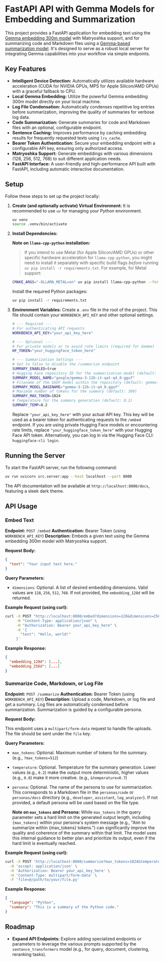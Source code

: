 # FastAPI API with Gemma Models for Embedding and Summarization

This project provides a FastAPI application for embedding text using the [Gemma embedding 300m model](https://deepmind.google/models/gemma/embeddinggemma) with Matryoshka support, and for summarizing code and Markdown files using a [Gemma-based summarization model](https://deepmind.google/models/gemma/gemma-3). It's designed to serve as a robust local server for integrating Gemma capabilities into your workflow via simple endpoints.

## Key Features

* **Intelligent Device Detection:** Automatically utilizes available hardware acceleration (CUDA for NVIDIA GPUs, MPS for Apple Silicon/AMD GPUs) with a graceful fallback to CPU.
* **Local Gemma Embedding:** Utilize the powerful Gemma embedding 300m model directly on your local machine.
* **Log File Condensation:** Automatically condenses repetitive log entries before summarization, improving the quality of summaries for verbose log data.
* **Code Summarization:** Generate summaries for code and Markdown files with an optional, configurable endpoint.
* **Sentence Caching:** Improves performance by caching embedding results for frequently requested texts using `lru_cache`.
* **Bearer Token Authentication:** Secure your embedding endpoint with a configurable API key, ensuring only authorized access.
* **Matryoshka Support:** Generate embeddings with various dimensions (128, 256, 512, 768) to suit different application needs.
* **FastAPI Interface:** A user-friendly and high-performance API built with FastAPI, including automatic interactive documentation.

## Setup

Follow these steps to set up the project locally:

1. **Create (and optionally activate) Virtual Environment:**
    It is recommended to use `uv` for managing your Python environment.

    ```bash
    uv venv
    source .venv/bin/activate
    ```

2. **Install Dependencies:**

    **Note on `llama-cpp-python` installation:**

    >If you intend to use Metal (for Apple Silicon/AMD GPUs) or other specific hardware acceleration
    for `llama-cpp-python`, you might need to install it separately with specific build flags
    *before* running `uv pip install -r requirements.txt`. For example, for Metal support:

    ```bash
    CMAKE_ARGS="-DLLAMA_METAL=on" uv pip install llama-cpp-python --force-reinstall --no-cache-dir
    ```

    Install the required Python packages:

    ```bash
    uv pip install -r requirements.txt
    ```

3. **Environment Variables:**
    Create a `.env` file in the root of the project. This file should contain your `WORKBENCH_API_KEY` and other optional settings.

    ```bash
    # --- Required --- 
    # For authenticating API requests
    WORKBENCH_API_KEY="your_api_key_here"

    # --- Optional --- 
    # For private models or to avoid rate limits (required for Gemma)
    HF_TOKEN="your_huggingface_token_here"

    # --- Summarization Settings --- 
    # Set to false to disable the /summarize endpoint
    SUMMARY_ENABLED=true
    # Hugging Face repository ID for the summarization model (default: google/gemma-3-12b-it-qat-q4_0-gguf)
    SUMMARY_MODEL_NAME="google/gemma-3-12b-it-qat-q4_0-gguf"
    # Filename of the GGUF model within the repository (default: gemma-3-12b-it-q4_0.gguf)
    SUMMARY_MODEL_BASENAME="gemma-3-12b-it-q4_0.gguf"
    # Maximum number of tokens for the summary (default: 300)
    SUMMARY_MAX_TOKEN=1024
    # Temperature for the summary generation (default: 0.2)
    SUMMARY_TEMP=0.2
    ```

    Replace `"your_api_key_here"` with your actual API key. This key will be used as a bearer token for authenticating requests to the `/embed` endpoint. If you are using private Hugging Face models or encountering rate limits, replace `"your_huggingface_token_here"` with your Hugging Face API token. Alternatively, you can log in via the Hugging Face CLI: `huggingface-cli login`.

## Running the Server

To start the FastAPI server, run the following command:

```bash
uv run uvicorn src.server:app --host localhost --port 8000
```

The API documentation will be available at `http://localhost:8000/docs`, featuring a sleek dark theme.

## API Usage

### Embed Text

**Endpoint:** `POST /embed`
**Authentication:** Bearer Token (using `WORKBENCH_API_KEY`)
**Description:** Embeds a given text using the Gemma embedding 300m model with Matryoshka support.

**Request Body:**

```json
{
  "text": "Your input text here."
}
```

**Query Parameters:**

* `dimensions`: Optional. A list of desired embedding dimensions. Valid values are `128`, `256`, `512`, `768`. If not provided, the `embedding_128d` will be returned.

**Example Request (using curl):**

```bash
curl -X POST "http://localhost:8000/embed?dimensions=128&dimensions=256" \
     -H "Content-Type: application/json" \
     -H "Authorization: Bearer your_api_key_here" \
     -d '{
       "text": "Hello, world!"
     }'
```

**Example Response:**

```json
{
  "embedding_128d": [...],
  "embedding_256d": [...] 
}
```

### Summarize Code, Markdown, or Log File

**Endpoint:** `POST /summarize`
**Authentication:** Bearer Token (using `WORKBENCH_API_KEY`)
**Description:** Upload a code, Markdown, or log file and get a summary. Log files are automatically condensed before summarization. Summarization is guided by a configurable persona.

**Request Body:**

This endpoint uses a `multipart/form-data` request to handle file uploads. The file should be sent under the `file` key.

**Query Parameters:**

* `max_tokens`: Optional. Maximum number of tokens for the summary. (e.g., `?max_tokens=512`)
* `temperature`: Optional. Temperature for the summary generation. Lower values (e.g., `0.2`) make the output more deterministic, higher values (e.g., `0.8`) make it more creative. (e.g., `&temperature=0.7`)
* `persona`: Optional. The name of the persona to use for summarization. This corresponds to a Markdown file in the `personas/code` or `personas/docs` directory (e.g., `developer`, `assistant`, `log_analyzer`). If not provided, a default persona will be used based on the file type.

    **Note on `max_tokens` and Persona:** While `max_tokens` in the query parameter sets a hard limit on the generated output length, including `{max_tokens}` within your persona's system message (e.g., "Aim to summarize within {max_tokens} tokens.") can significantly improve the quality and coherence of the summary within that limit. The model uses this internal guidance to better plan and prioritize its output, even if the hard limit is eventually reached.

**Example Request (using curl):**

```bash
curl -X POST 'http://localhost:8000/summarize?max_tokens=1024&temperature=0.2&persona=developer' \
  -H 'accept: application/json' \
  -H 'Authorization: Bearer your_api_key_here' \
  -H 'Content-Type: multipart/form-data' \
  -F 'file=@/path/to/your/file.py'
```

**Example Response:**

```json
{
  "language": "Python",
  "summary": "This is a summary of the Python code."
}
```

## Roadmap

* **Expand API Endpoints:** Explore adding specialized endpoints or parameters to leverage the various prompts supported by the `sentence_transformers` model (e.g., for query, document, clustering, reranking tasks).
